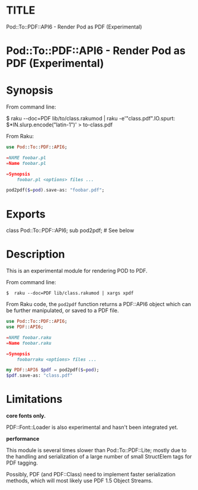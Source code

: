 TITLE
=====

Pod::To::PDF::API6 - Render Pod as PDF (Experimental)

Pod::To::PDF::API6 - Render Pod as PDF (Experimental)
=====================================================

Synopsis
========

From command line:

$ raku --doc=PDF lib/to/class.rakumod | raku -e'"class.pdf".IO.spurt: $*IN.slurp.encode("latin-1")' > to-class.pdf

From Raku:

```raku
use Pod::To::PDF::API6;

=NAME foobar.pl
=Name foobar.pl

=Synopsis
    foobar.pl <options> files ...

pod2pdf($=pod).save-as: "foobar.pdf";
```

Exports
=======

class Pod::To::PDF::API6; sub pod2pdf; # See below

Description
===========

This is an experimental module for rendering POD to PDF.

From command line:

```shell
$  raku --doc=PDF lib/class.rakumod | xargs xpdf
```

From Raku code, the `pod2pdf` function returns a PDF::API6 object which can be further manipulated, or saved to a PDF file.

```raku
use Pod::To::PDF::API6;
use PDF::API6;

=NAME foobar.raku
=Name foobar.raku

=Synopsis
    foobarraku <options> files ...

my PDF::API6 $pdf = pod2pdf($=pod);
$pdf.save-as: "class.pdf"
```

Limitations
===========

**core fonts only.**



PDF::Font::Loader is also experimental and hasn't been integrated yet.

**performance**



This module is several times slower than Pod::To::PDF::Lite; mostly due to the handling and serialization of a large number of small StructElem tags for PDF tagging.

Possibly, PDF (and PDF::Class) need to implement faster serialization methods, which will most likely use PDF 1.5 Object Streams.

